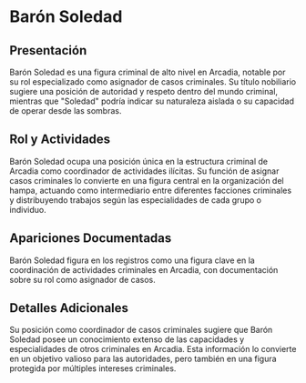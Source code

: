 # Barón Soledad

## Presentación
Barón Soledad es una figura criminal de alto nivel en Arcadia, notable por su rol especializado como asignador de casos criminales. Su título nobiliario sugiere una posición de autoridad y respeto dentro del mundo criminal, mientras que "Soledad" podría indicar su naturaleza aislada o su capacidad de operar desde las sombras.

## Rol y Actividades
Barón Soledad ocupa una posición única en la estructura criminal de Arcadia como coordinador de actividades ilícitas. Su función de asignar casos criminales lo convierte en una figura central en la organización del hampa, actuando como intermediario entre diferentes facciones criminales y distribuyendo trabajos según las especialidades de cada grupo o individuo.

## Apariciones Documentadas
Barón Soledad figura en los registros como una figura clave en la coordinación de actividades criminales en Arcadia, con documentación sobre su rol como asignador de casos.

## Detalles Adicionales
Su posición como coordinador de casos criminales sugiere que Barón Soledad posee un conocimiento extenso de las capacidades y especialidades de otros criminales en Arcadia. Esta información lo convierte en un objetivo valioso para las autoridades, pero también en una figura protegida por múltiples intereses criminales.